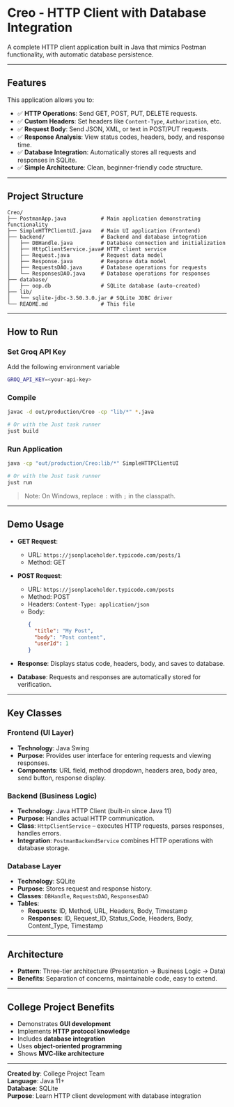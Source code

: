 # Creo - HTTP Client with Database Integration

A complete HTTP client application built in Java that mimics Postman functionality, with automatic database persistence.

---

## Features

This application allows you to:

- ✅ **HTTP Operations**: Send GET, POST, PUT, DELETE requests.  
- ✅ **Custom Headers**: Set headers like `Content-Type`, `Authorization`, etc.  
- ✅ **Request Body**: Send JSON, XML, or text in POST/PUT requests.  
- ✅ **Response Analysis**: View status codes, headers, body, and response time.  
- ✅ **Database Integration**: Automatically stores all requests and responses in SQLite.  
- ✅ **Simple Architecture**: Clean, beginner-friendly code structure.

---

## Project Structure

```
Creo/
├── PostmanApp.java           # Main application demonstrating functionality
├── SimpleHTTPClientUI.java   # Main UI application (Frontend)
├── backend/                  # Backend and database integration
│   ├── DBHandle.java         # Database connection and initialization
│   ├── HttpClientService.java# HTTP client service
│   ├── Request.java          # Request data model
│   ├── Response.java         # Response data model
│   ├── RequestsDAO.java      # Database operations for requests
│   └── ResponsesDAO.java     # Database operations for responses
├── database/
│   ├── oop.db                # SQLite database (auto-created)
├── lib/
│   └── sqlite-jdbc-3.50.3.0.jar # SQLite JDBC driver
└── README.md                 # This file
```

---

## How to Run

### Set Groq API Key

Add the following environment variable

```bash
GROQ_API_KEY=<your-api-key>
```

### Compile

```bash
javac -d out/production/Creo -cp "lib/*" *.java

# Or with the Just task runner
just build
```

### Run Application

```bash
java -cp "out/production/Creo:lib/*" SimpleHTTPClientUI

# Or with the Just task runner
just run
```

> Note: On Windows, replace `:` with `;` in the classpath.

---

## Demo Usage

- **GET Request**:  
  - URL: `https://jsonplaceholder.typicode.com/posts/1`  
  - Method: GET  

- **POST Request**:  
  - URL: `https://jsonplaceholder.typicode.com/posts`  
  - Method: POST  
  - Headers: `Content-Type: application/json`  
  - Body:
    ```json
    {
      "title": "My Post",
      "body": "Post content",
      "userId": 1
    }
    ```

- **Response**: Displays status code, headers, body, and saves to database.  
- **Database**: Requests and responses are automatically stored for verification.

---

## Key Classes

### Frontend (UI Layer)
- **Technology**: Java Swing  
- **Purpose**: Provides user interface for entering requests and viewing responses.  
- **Components**: URL field, method dropdown, headers area, body area, send button, response display.

### Backend (Business Logic)
- **Technology**: Java HTTP Client (built-in since Java 11)  
- **Purpose**: Handles actual HTTP communication.  
- **Class**: `HttpClientService` – executes HTTP requests, parses responses, handles errors.  
- **Integration**: `PostmanBackendService` combines HTTP operations with database storage.

### Database Layer
- **Technology**: SQLite  
- **Purpose**: Stores request and response history.  
- **Classes**: `DBHandle`, `RequestsDAO`, `ResponsesDAO`  
- **Tables**:
  - **Requests**: ID, Method, URL, Headers, Body, Timestamp
  - **Responses**: ID, Request_ID, Status_Code, Headers, Body, Content_Type, Timestamp

---

## Architecture

- **Pattern**: Three-tier architecture (Presentation → Business Logic → Data)  
- **Benefits**: Separation of concerns, maintainable code, easy to extend.

---

## College Project Benefits

- Demonstrates **GUI development**  
- Implements **HTTP protocol knowledge**  
- Includes **database integration**  
- Uses **object-oriented programming**  
- Shows **MVC-like architecture**  

---

**Created by**: College Project Team  
**Language**: Java 11+  
**Database**: SQLite  
**Purpose**: Learn HTTP client development with database integration  
